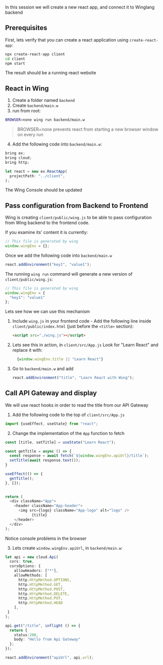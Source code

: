 In this session we will create a new react app, and connect it to Winglang backend

## Prerequisites

First, lets verify that you can create a react application using `create-react-app`:
```sh
npx create-react-app client
cd client
npm start
```

The result should be a running react website

## React in Wing

1. Create a folder named `backend`
2. Create `backend/main.w`
3. run from root: 
  ```sh 
  BROWSER=none wing run backend/main.w
  ```
> BROWSER=none prevents react from starting a new browser window on every run
    
4. Add the following code into `backend/main.w`:
  ```ts
  bring ex;
  bring cloud;
  bring http;
  
  let react = new ex.ReactApp(
    projectPath: "../client",  
  );
  ```
  The Wing Console should be updated


## Pass configuration from Backend to Frontend

Wing is creating `client/public/wing.js` to be able to pass configuration from Wing backend to 
the frontend code. 

If you examine its' content it is currently:
```js
// This file is generated by wing
window.wingEnv = {};
```

Once we add the following code into `backend/main.w`
```ts
react.addEnvironment("key1", "value1");
```

The running `wing run` command will generate a new version of `client/public/wing.js`:
```js
// This file is generated by wing
window.wingEnv = {
  "key1": "value1"
};
```

Lets see how we can use this mechanism

1. Include `wing.js` in your frontend code - Add the following line inside `client/public/index.html`  (just before the `<title>` section):
     ```html 
     <script src="./wing.js"></script>
     ```
2. Lets see this in action, in  `client/src/App.js` Look for "Learn React" and replace it with:
   ```js
     {window.wingEnv.title || "Learn React"}
   ```
3. Go to `backend/main.w` and add
   ```ts
   react.addEnvironment("title", "Learn React with Wing");
   ```
  
## Call API Gateway and display 

We will use react hooks in order to read the title from our API Gateway
1. Add the following code to the top of `client/src/App.js`
  ```js
  import {useEffect, useState} from "react";
  ```

2. Change the implementation of the `App` function to fetch 
  ```js
  const [title, setTitle] = useState("Learn React");

  const getTitle = async () => {
    const response = await fetch(`${window.wingEnv.apiUrl}/title`);
    setTitle(await response.text());  
  }

  useEffect(() => {
    getTitle();
  }, []);
    

  return (
    <div className="App">
      <header className="App-header">
        <img src={logo} className="App-logo" alt="logo" />
              {title}
      </header>
    </div>
  );
  ```
  
  Notice console problems in the browser 

3. Lets create `window.wingEnv.apiUrl`, in `backend/main.w`:
  ```ts
  let api = new cloud.Api(
    cors: true,
    corsOptions: {
      allowHeaders: ["*"],
      allowMethods: [
        http.HttpMethod.OPTIONS, 
        http.HttpMethod.GET, 
        http.HttpMethod.POST, 
        http.HttpMethod.DELETE, 
        http.HttpMethod.PUT,
        http.HttpMethod.HEAD
      ],
   }
  );
  
  api.get("/title", inflight () => {
    return {
      status:200,
      body: "Hello from Api Gateway"
    };
  });
  
  react.addEnvironment("apiUrl", api.url);
  ```
